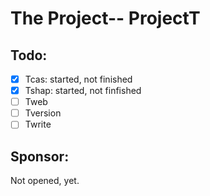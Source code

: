 # The Project-- ProjectT
## Todo:
+ [x] Tcas: started, not finished
+ [x] Tshap: started, not finfished
+ [ ] Tweb
+ [ ] Tversion
+ [ ] Twrite
## Sponsor:
Not opened, yet.
